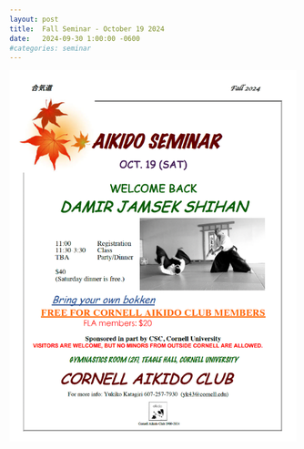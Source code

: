 ```yaml
---
layout: post
title:  Fall Seminar - October 19 2024
date:   2024-09-30 1:00:00 -0600
#categories: seminar
---
```


<img src="/assets/img/posts/2024-09-30-Fall_Seminar.png"
	alt="2024 Fall Seminar with Damir Jamsek Shihan">
